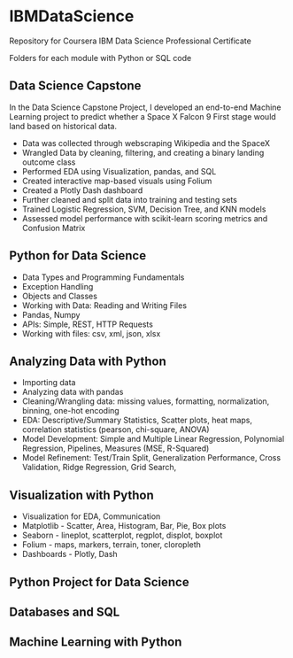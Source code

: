 # IBMDataScience
Repository for Coursera IBM Data Science Professional Certificate

Folders for each module with Python or SQL code

## Data Science Capstone
In the Data Science Capstone Project, I developed an end-to-end Machine Learning project to predict whether a Space X Falcon 9 First stage would land based on historical data. 
 * Data was collected through webscraping Wikipedia and the SpaceX
 * Wrangled Data by cleaning, filtering, and creating a binary landing outcome class
 * Performed EDA using Visualization, pandas, and SQL
 * Created interactive map-based visuals using Folium
 * Created a Plotly Dash dashboard 
 * Further cleaned and split data into training and testing sets
 * Trained Logistic Regression, SVM, Decision Tree, and KNN models 
 * Assessed model performance with scikit-learn scoring metrics and Confusion Matrix
## Python for Data Science
 * Data Types and Programming Fundamentals
 * Exception Handling
 * Objects and Classes
 * Working with Data: Reading and Writing Files
 * Pandas, Numpy
 * APIs: Simple, REST, HTTP Requests
 * Working with files: csv, xml, json, xlsx

## Analyzing Data with Python
 * Importing data
 * Analyzing data with pandas
 * Cleaning/Wrangling data: missing values, formatting, normalization, binning, one-hot encoding
 * EDA: Descriptive/Summary Statistics, Scatter plots, heat maps, correlation statistics (pearson, chi-square, ANOVA)
 * Model Development: Simple and Multiple Linear Regression, Polynomial Regression, Pipelines, Measures (MSE, R-Squared)
 * Model Refinement: Test/Train Split, Generalization Performance, Cross Validation, Ridge Regression, Grid Search, 

## Visualization with Python
 * Visualization for EDA, Communication
 * Matplotlib - Scatter, Area, Histogram, Bar, Pie, Box plots
 * Seaborn - lineplot, scatterplot, regplot, displot, boxplot
 * Folium - maps, markers, terrain, toner, cloropleth
 * Dashboards - Plotly, Dash

## Python Project for Data Science

## Databases and SQL

## Machine Learning with Python


